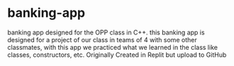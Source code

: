 # banking-app


banking app designed for the OPP class in C++. this banking app is designed for a project of our class in teams of 4 with some other classmates, with this app we practiced what we learned in the class like classes, constructors, etc. 
Originally Created in Replit but upload to GitHub
